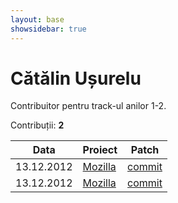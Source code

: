 ```yaml
---
layout: base
showsidebar: true
---
```


# Cătălin Ușurelu

Contribuitor pentru track-ul anilor 1-2.

Contribuții: **2**

|Data |Proiect | Patch |
|-----|--------|-------|
|13.12.2012|[Mozilla][mozilla]|[commit](https://bugzilla.mozilla.org/show_bug.cgi?id=820197)|
|13.12.2012|[Mozilla][mozilla]|[commit](https://bugzilla.mozilla.org/show_bug.cgi?id=817846)|

[mozilla]: https://wiki.mozilla.org/Main_Page "Mozilla Project"
